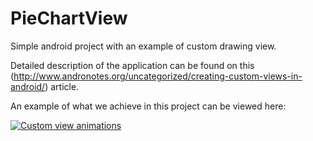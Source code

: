 # PieChartView
Simple android project with an example of custom drawing view.

Detailed description of the application can be found on this (http://www.andronotes.org/uncategorized/creating-custom-views-in-android/) article.

An example of what we achieve in this project can be viewed here:

[![Custom view animations](http://img.youtube.com/vi/qnLUcOTYZVc/0.jpg)](https://www.youtube.com/watch?v=qnLUcOTYZVc "Custom view animations")
